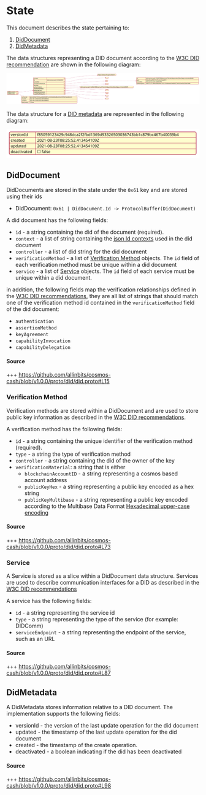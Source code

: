 # State

This document describes the state pertaining to:

1. [DidDocument](./02_state.md#identifier)
2. [DidMetadata](./02_state.md#didmetadata)


The data structures representing a DID document according to the [W3C DID recommendation](https://www.w3.org/TR/did-core/) are shown in the following diagram:

![](assets/QueryDidDocumentResponse_Cosmos.svg)

The data structure for a [DID metadata](https://www.w3.org/TR/did-core/#did-document-metadata) are represented in the following diagram:

![](assets/DIDMetadata.svg)

## DidDocument
DidDocuments are stored in the state under the `0x61` key and are stored using their ids

- DidDocument: `0x61 | DidDocument.Id -> ProtocolBuffer(DidDocument)`


A did document has the following fields:

- `id` - a string containing the did of the document (required).
- `context` - a list of string containing the [json ld contexts](https://json-ld.org/spec/latest/json-ld/#the-context) used in the did document
- `controller` - a list of did string for the did document
- `verificationMethod` - a list of [Verification Method](02_state.md#verification_method) objects. The `id` field of each verification method must be unique within a did document
- `service` - a list of [Service](02_state.md#service) objects. The `id` field of each service must be unique within a did document.

in addition, the following fields map the verification relationships defined in the [W3C DID recommendations](), they are all list of strings that should match one of the verification method id contained in the `verificationMethod` field of the did document:

- `authentication`
- `assertionMethod`
- `keyAgreement`
- `capabilityInvocation`
- `capabilityDelegation`

#### Source 
+++ https://github.com/allinbits/cosmos-cash/blob/v1.0.0/proto/did/did.proto#L15

### Verification Method

Verification methods are stored within a DidDocument and are used to store public key information as described in the [W3C DID recommendations](https://w3c.github.io/did-core/#verification-methods).

A verification method has the following fields:

- `id` - a string containing the unique identifier of the verification method (required).
- `type` - a string the type of verification method 
- `controller` - a string containing the did of the owner of the key 
- `verificationMaterial`: a string that is either   
  - `blockchainAccountID` - a string representing a cosmos based account address
  - `publicKeyHex` - a string representing a public key encoded as a hex string
  - `publicKeyMultibase` - a string representing a public key encoded according to the Multibase Data Format [Hexadecimal upper-case encoding](https://datatracker.ietf.org/doc/html/draft-multiformats-multibase#appendix-B.1)
  
#### Source 
+++ https://github.com/allinbits/cosmos-cash/blob/v1.0.0/proto/did/did.proto#L73


### Service
A Service is stored as a slice within a DidDocument data structure. Services are used to describe communication interfaces for a DID as described in the [W3C DID recommendations](https://w3c.github.io/did-core/#services)

A service has the following fields:

- `id` - a string representing the service id
- `type` - a string representing the type of the service (for example: DIDComm)
- `serviceEndpoint` - a string representing the endpoint of the service, such as an URL

#### Source 

+++ https://github.com/allinbits/cosmos-cash/blob/v1.0.0/proto/did/did.proto#L87

## DidMetadata

A DidMetadata stores information relative to a DID document. The implementation supports the following fields: 

- versionId - the version of the last update operation for the did document
- updated - the timestamp of the last update operation for the did document 
- created - the timestamp of the create operation.
- deactivated - a boolean indicating if the did has been deactivated
#### Source 
+++ https://github.com/allinbits/cosmos-cash/blob/v1.0.0/proto/did/did.proto#L98


